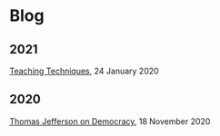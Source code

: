 # Blog

## 2021

[Teaching Techniques](https://humble-truthdevotee.github.io/teaching-techniques-2021-01-24), 24 January 2020

## 2020

[Thomas Jefferson on Democracy](https://humble-truthdevotee.github.io/jeff-on-democracy-2020-11-18), 18 November 2020
